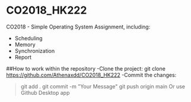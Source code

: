 # CO2018_HK222
CO2018 - Simple Operating System Assignment, including: 
- Scheduling 
- Memory
- Synchronization
- Report

##How to work within the repository 
-Clone the project: git clone https://github.com/Athenaxdd/CO2018_HK222
-Commit the changes: 
  > git add .
  > git commit -m "Your Message"
  > git push origin main
  > Or use Github Desktop app
